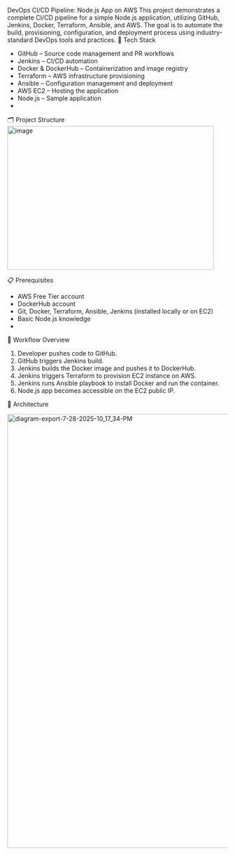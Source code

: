 DevOps CI/CD Pipeline: Node.js App on AWS
This project demonstrates a complete CI/CD pipeline for a simple Node.js application, utilizing GitHub, Jenkins, Docker, Terraform, Ansible, and AWS. The goal is to automate the build, provisioning, configuration, and deployment process using industry-standard DevOps tools and practices.
🚀 Tech Stack
- GitHub – Source code management and PR workflows
- Jenkins – CI/CD automation
- Docker & DockerHub – Containerization and image registry
- Terraform – AWS infrastructure provisioning
- Ansible – Configuration management and deployment
- AWS EC2 – Hosting the application
- Node.js – Sample application
- 
🗂️ Project Structure
<img width="472" height="328" alt="image" src="https://github.com/user-attachments/assets/7ca52472-6403-48f0-b85c-35bb3f2d2167" />

    
📋 Prerequisites
- AWS Free Tier account
- DockerHub account
- Git, Docker, Terraform, Ansible, Jenkins (installed locally or on EC2)
- Basic Node.js knowledge
- 
🔁 Workflow Overview
1. Developer pushes code to GitHub.
2. GitHub triggers Jenkins build.
3. Jenkins builds the Docker image and pushes it to DockerHub.
4. Jenkins triggers Terraform to provision EC2 instance on AWS.
5. Jenkins runs Ansible playbook to install Docker and run the container.
6. Node.js app becomes accessible on the EC2 public IP.
   
📌 Architecture 

<img width="2825" height="990" alt="diagram-export-7-28-2025-10_17_34-PM" src="https://github.com/user-attachments/assets/9ee61c8f-928c-4155-aba4-3a07e927b84c" />


 
